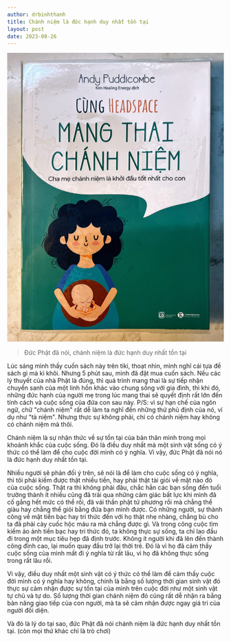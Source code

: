 ```yaml
---
author: drbinhthanh
title: Chánh niệm là đức hạnh duy nhất tồn tại
layout: post
date: 2023-08-26
---
```

![Sách "mang thai chánh niệm"](../assets/img/mangthaichanhniem.JPG)

> Đức Phật đã nói, chánh niệm là đức hạnh duy nhất tồn tại

Lúc sáng mình thấy cuốn sách này trên tiki, thoạt nhìn, mình nghĩ cái tựa đề sách gì mà kì khôi. Nhưng 5 phút sau, mình đã đặt mua cuốn sách.
Nếu các lý thuyết của nhà Phật là đúng, thì quá trình mang thai là sự tiếp nhận chuyển sanh của một linh hồn khác vào chung sống với gia đình, thì khi đó, những đức hạnh của người mẹ trong lúc mang thai sẽ quyết định rất lớn đến tính cách và cuộc sống của đứa con sau này.
P/S: vì sự hạn chế của ngôn ngữ, chữ "chánh niệm" rất dễ làm ta nghĩ đến những thứ phủ định của nó, ví dụ như "tà niệm". Nhưng thực sự không phải, chỉ có chánh niệm hay không có chánh niệm mà thôi. 

Chánh niệm là sự nhận thức về sự tồn tại của bản thân mình trong mọi khoảnh khắc của cuộc sống. Đó là điều duy nhất mà một sinh vật sống có ý thức có thể làm để cho cuộc đời mình có ý nghĩa. Vì vậy, đức Phật đã nói nó là đức hạnh duy nhất tồn tại. 

Nhiều người sẽ phản đối ý trên, sẽ nói là để làm cho cuộc sống có ý nghĩa, thì tôi phải kiếm được thật nhiều tiền, hay phải thật tài giỏi về mặt nào đó của cuộc sống. Thật ra thì không phải đâu, chắc hẳn các bạn sống đến tuổi trưởng thành ít nhiều cũng đã trải qua những cảm giác bất lực khi mình đã cố gắng hết mức có thể rồi, đã vái thần phật tứ phương rồi mà chẳng thể giàu hay chẳng thể giỏi bằng đứa bạn mình được. Có những người, sự thành công về mặt tiền bạc hay tri thức đến với họ thật nhẹ nhàng, chẳng bù cho ta đã phải cày cuốc hộc máu ra mà chẳng được gì.
Và trong công cuộc tìm kiếm ảo ảnh tiền bạc hay tri thức đó, ta không thực sự sống, ta chỉ lao đầu đi trong một mục tiêu hẹp đã định trước. Không ít người khi đã lên đến thành công đỉnh cao, lại muốn quay đầu trở lại thời trẻ. Đó là vì họ đã cảm thấy cuộc sống của mình mất đi ý nghĩa từ rất lâu, vì họ đã không thực sống trong rất lâu rồi. 

Vì vậy, điều duy nhất một sinh vật có ý thức có thể làm để cảm thấy cuộc đời mình có ý nghĩa hay không, chính là bằng số lượng thời gian sinh vật đó thực sự cảm nhận được sự tồn tại của mình trên cuộc đời như một sinh vật tự chủ và tự do. Số lượng thời gian chánh niệm đó cũng rất dễ nhận ra bằng bản năng giao tiếp của con người, mà ta sẽ cảm nhận được ngay giá tri của người đối diện. 

Và đó là lý do tại sao, đức Phật đã nói chánh niệm là đức hạnh duy nhất tồn tại. (còn mọi thứ khác chỉ là trò chơi)